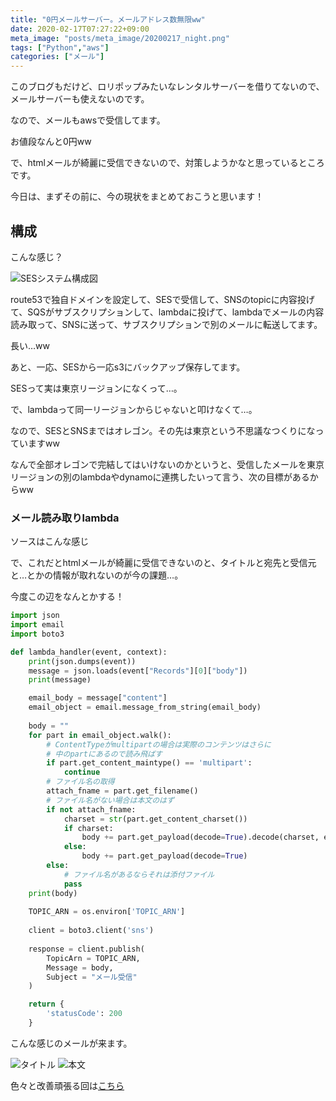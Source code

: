 ```yaml
---
title: "0円メールサーバー。メールアドレス数無限ww"
date: 2020-02-17T07:27:22+09:00
meta_image: "posts/meta_image/20200217_night.png"
tags: ["Python","aws"]
categories: ["メール"]
---
```


このブログもだけど、ロリポップみたいなレンタルサーバーを借りてないので、メールサーバーも使えないのです。

なので、メールもawsで受信してます。

お値段なんと0円ww

で、htmlメールが綺麗に受信できないので、対策しようかなと思っているところです。

今日は、まずその前に、今の現状をまとめておこうと思います！

## 構成

こんな感じ？

![SESシステム構成図](../img/mail-server-draw.png)

route53で独自ドメインを設定して、SESで受信して、SNSのtopicに内容投げて、SQSがサブスクリプションして、lambdaに投げて、lambdaでメールの内容読み取って、SNSに送って、サブスクリプションで別のメールに転送してます。

長い…ww

あと、一応、SESから一応s3にバックアップ保存してます。

SESって実は東京リージョンになくって…。

で、lambdaって同一リージョンからじゃないと叩けなくて…。

なので、SESとSNSまではオレゴン。その先は東京という不思議なつくりになっていますww

なんで全部オレゴンで完結してはいけないのかというと、受信したメールを東京リージョンの別のlambdaやdynamoに連携したいって言う、次の目標があるからww

### メール読み取りlambda

ソースはこんな感じ

で、これだとhtmlメールが綺麗に受信できないのと、タイトルと宛先と受信元と…とかの情報が取れないのが今の課題…。

今度この辺をなんとかする！

```py:lambda.py
import json
import email
import boto3

def lambda_handler(event, context):
    print(json.dumps(event))
    message = json.loads(event["Records"][0]["body"])
    print(message)

    email_body = message["content"]
    email_object = email.message_from_string(email_body)
         
    body = ""
    for part in email_object.walk():
        # ContentTypeがmultipartの場合は実際のコンテンツはさらに
        # 中のpartにあるので読み飛ばす
        if part.get_content_maintype() == 'multipart':
            continue
        # ファイル名の取得
        attach_fname = part.get_filename()
        # ファイル名がない場合は本文のはず
        if not attach_fname:
            charset = str(part.get_content_charset())
            if charset:
                body += part.get_payload(decode=True).decode(charset, errors="replace")
            else:
                body += part.get_payload(decode=True)
        else:
            # ファイル名があるならそれは添付ファイル
            pass
    print(body)
    
    TOPIC_ARN = os.environ['TOPIC_ARN']
 
    client = boto3.client('sns')
     
    response = client.publish(
        TopicArn = TOPIC_ARN,
        Message = body,
        Subject = "メール受信"
    )

    return {
        'statusCode': 200
    }

```
こんな感じのメールが来ます。

![タイトル](../img/mail-no-header-title.jpg)
![本文](../img/mail-no-header.jpg)

色々と改善頑張る回は[こちら](../20200228_morning/)